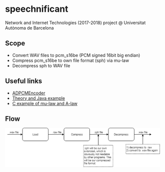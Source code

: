 # speechnificant
Network and Internet Technologies (2017-2018) project @ Universitat Autònoma de Barcelona

## Scope
* Convert WAV files to pcm_s16be (PCM signed 16bit big endian)
* Compress pcm_s16be to own file format (sph) via mu-law
* Decompress sph to WAV file

## Useful links
* [ADPCMEncoder](https://github.com/sammarshallou/ouaudioapplets/blob/master/src/uk/ac/open/audio/adpcm/ADPCMEncoder.java#L68)
* [Theory and Java example](https://www.developer.com/java/other/article.php/3286861/Java-Sound-Compressing-Audio-with-mu-Law-Encoding.htm)
* [C example of mu-law and A-law](https://www.codeproject.com/Articles/14237/Using-the-G-standard)

## Flow
![alt text](https://github.com/mathiasvh/speechnificant/blob/master/SpeechnificantFlow.png "Strategy")
